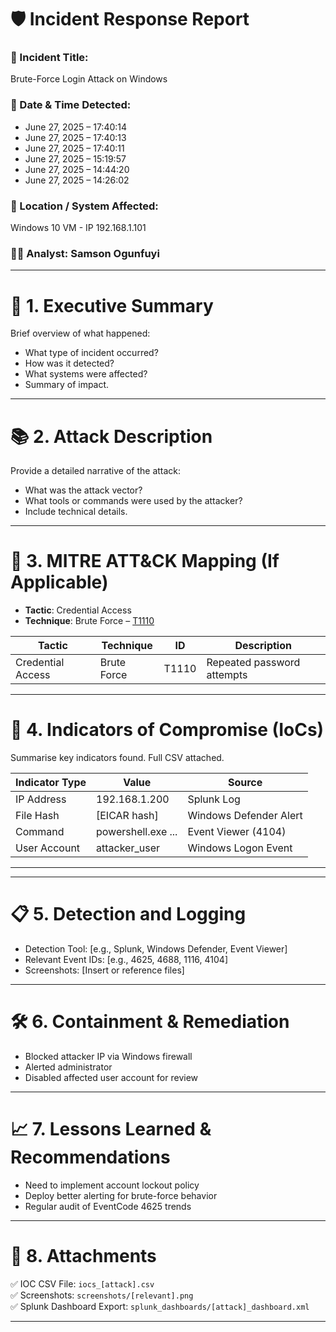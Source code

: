 # 🛡️ Incident Response Report

### 🎯 Incident Title: 
Brute-Force Login Attack on Windows

### 📅 Date & Time Detected:
- June 27, 2025 – 17:40:14
- June 27, 2025 – 17:40:13
- June 27, 2025 – 17:40:11
- June 27, 2025 – 15:19:57
- June 27, 2025 – 14:44:20
- June 27, 2025 – 14:26:02

### 📍 Location / System Affected: 
Windows 10 VM - IP 192.168.1.101

### 👨‍💻 Analyst: Samson Ogunfuyi

---

# 🔎 1. Executive Summary

Brief overview of what happened:
- What type of incident occurred?
- How was it detected?
- What systems were affected?
- Summary of impact.

---

# 📚 2. Attack Description 
Provide a detailed narrative of the attack:
- What was the attack vector?
- What tools or commands were used by the attacker?
- Include technical details.

---

# 🧠  3. MITRE ATT&CK Mapping (If Applicable)

- **Tactic**: Credential Access
- **Technique**: Brute Force – [T1110](https://attack.mitre.org/techniques/T1110/)

| Tactic        | Technique          | ID        | Description                      |
|---------------|--------------------|-----------|----------------------------------|
| Credential Access | Brute Force        | T1110     | Repeated password attempts       |

---

# 🧾 4. Indicators of Compromise (IoCs)

Summarise key indicators found. Full CSV attached.

| Indicator Type | Value              | Source                   |
|----------------|--------------------|--------------------------|
| IP Address     | 192.168.1.200      | Splunk Log               |
| File Hash      | [EICAR hash]       | Windows Defender Alert   |
| Command        | powershell.exe ... | Event Viewer (4104)      |
| User Account   | attacker_user      | Windows Logon Event      |

---

---
# 📋  5. Detection and Logging

- Detection Tool: [e.g., Splunk, Windows Defender, Event Viewer]
- Relevant Event IDs: [e.g., 4625, 4688, 1116, 4104]
- Screenshots: [Insert or reference files]

---
# 🛠️  6. Containment & Remediation

- Blocked attacker IP via Windows firewall
- Alerted administrator
- Disabled affected user account for review

---
# 📈  7. Lessons Learned & Recommendations

- Need to implement account lockout policy
- Deploy better alerting for brute-force behavior
- Regular audit of EventCode 4625 trends

---
# 📎  8. Attachments

✅ IOC CSV File: `iocs_[attack].csv`  
✅ Screenshots: `screenshots/[relevant].png`  
✅ Splunk Dashboard Export: `splunk_dashboards/[attack]_dashboard.xml`  

---

